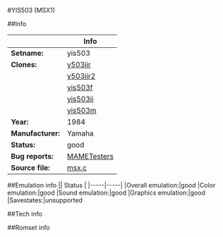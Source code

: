 #YIS503 (MSX1)

##Info

||Info|
|-----|-----|
|**Setname:**|yis503
|**Clones:**|[y503iir](y503iir.md)
||[y503iir2](y503iir2.md)
||[yis503f](yis503f.md)
||[yis503ii](yis503ii.md)
||[yis503m](yis503m.md)
|**Year:**|1984
|**Manufacturer:**|Yamaha
|**Status:**|good
|**Bug reports:**|[MAMETesters](http://mametesters.org/view_all_set.php?type=1&temporary=y&search=msx.c)
|**Source file:**|[msx.c](https://github.com/mamedev/mame/blob/master/src/mess/drivers/msx.c)

##Emulation info
|| Status |
|-----|-----|
|Overall emulation:|good
|Color emulation:|good
|Sound emulation:|good
|Graphics emulation:|good
|Savestates:|unsupported

##Tech info

##Romset info

<!--- START OF EDITED COMMENT DO NOT TOUCH TEXT ABOVE-->
